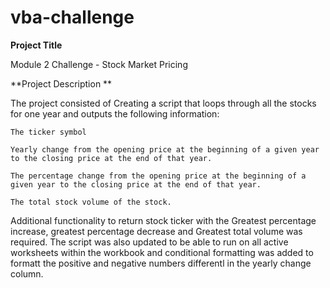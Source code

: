 # vba-challenge

**Project Title**

Module 2 Challenge - Stock Market Pricing 



**Project Description **

The project consisted of Creating a script that loops through all the stocks for one year and outputs the following information:

    The ticker symbol

    Yearly change from the opening price at the beginning of a given year to the closing price at the end of that year.

    The percentage change from the opening price at the beginning of a given year to the closing price at the end of that year.

    The total stock volume of the stock.

Additional functionality to return stock ticker with the Greatest percentage increase, greatest percentage decrease and Greatest total 
volume was required. 
The script was also updated to be able to run on all active worksheets within the workbook and conditional formatting was added to formatt the 
positive and negative numbers differentl in the yearly change column. 
